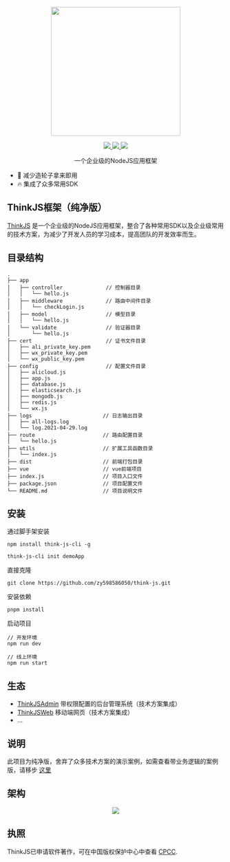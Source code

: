 <p align="center">
  <img width="300px" src="https://www.think-js.cn/icon.png">
</p>

<p align="center">
  <a href="http://www.think-js.cn">
    <img src="https://img.shields.io/badge/npm-v1.1.0-blue">
  </a>
  <a href="http://www.think-js.cn">
    <img src="https://img.shields.io/badge/downloads-110k/month-green">
  </a>
  <a href="http://www.think-js.cn">
    <img src="https://codecov.io/gh/element-plus/element-plus/branch/dev/graph/badge.svg?token=BKSBO2GLZI"/>
  </a>
  <br>
</p>

<p align="center">一个企业级的NodeJS应用框架</p>

- 💪 减少造轮子拿来即用
- 🔥 集成了众多常用SDK

## ThinkJS框架（纯净版）

[ThinkJS](https://www.think-js.cn) 是一个企业级的NodeJS应用框架，整合了各种常用SDK以及企业级常用的技术方案，为减少了开发人员的学习成本，提高团队的开发效率而生。

## 目录结构

```
.
├── app
│   ├── controller              // 控制器目录
│   │   └── hello.js
│   ├── middleware              // 路由中间件目录
│   │   └── checkLogin.js
│   ├── model                   // 模型目录
│   │   └── hello.js
│   └── validate                // 验证器目录
│       └── hello.js
├── cert                        // 证书文件目录
│   ├── ali_private_key.pem
│   ├── wx_private_key.pem
│   └── wx_public_key.pem
├── config                      // 配置文件目录
│   ├── alicloud.js
│   ├── app.js
│   ├── database.js
│   ├── elasticsearch.js
│   ├── mongodb.js
│   ├── redis.js
│   └── wx.js
├── logs                       // 日志输出目录
│   ├── all-logs.log
│   └── log.2021-04-29.log
├── route                      // 路由配置目录
│   └── hello.js
├── utils                      // 扩展工具函数目录
│   └── index.js
├── dist                       // 前端打包目录
├── vue                        // vue前端项目
├── index.js                   // 项目入口文件
├── package.json               // 项目配置文件
└── README.md                  // 项目说明文件
```

## 安装

通过脚手架安装

```
npm install think-js-cli -g

think-js-cli init demoApp
```

直接克隆

```
git clone https://github.com/zy598586050/think-js.git
```

安装依赖

```
pnpm install
```

启动项目

```
// 开发环境
npm run dev

// 线上环境
npm run start
```

## 生态

* [ThinkJSAdmin](https://gitee.com/zhangyubk/think-js-admin) 带权限配置的后台管理系统（技术方案集成）
* [ThinkJSWeb](https://gitee.com/zhangyubk/think-js-web) 移动端网页（技术方案集成）
* ...

## 说明

此项目为纯净版，舍弃了众多技术方案的演示案例，如需查看带业务逻辑的案例版，请移步 [这里](https://github.com/zy598586050/think-js-pro)

## 架构
<p align="center">
  <img src="https://think-js.cn/xmind.png">
</p>

## 执照

ThinkJS已申请软件著作，可在中国版权保护中心中查看
[CPCC](https://www.ccopyright.com.cn).